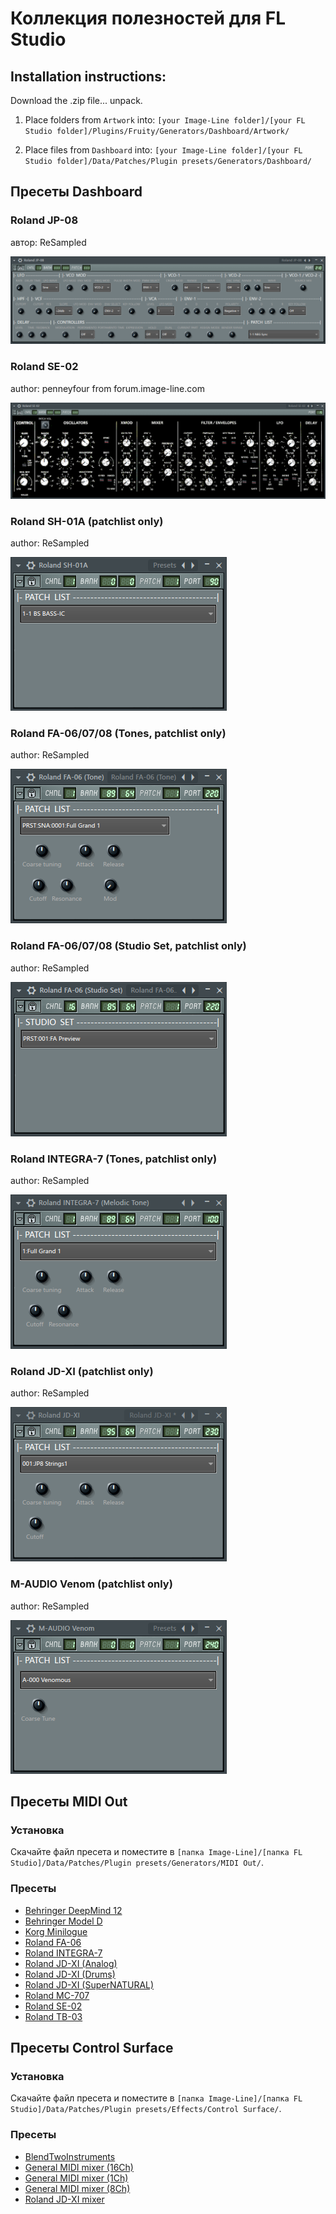 # Коллекция полезностей для FL Studio

## Installation instructions:

Download the .zip file... unpack.

1) Place folders from `Artwork` into:
   `[your Image-Line folder]/[your FL Studio folder]/Plugins/Fruity/Generators/Dashboard/Artwork/`

2) Place files from `Dashboard` into:
   `[your Image-Line folder]/[your FL Studio folder]/Data/Patches/Plugin presets/Generators/Dashboard/`




## Пресеты Dashboard

### Roland JP-08

автор: ReSampled

![Roland JP-08 dashboard](images/dashboard_roland_jp_08.png)
  

### Roland SE-02 

author: penneyfour from forum.image-line.com

![Roland SE-02 dashboard](images/dashboard_roland_se_02.png)


### Roland SH-01A (patchlist only)

author: ReSampled

![Roland SH-01A](images/dashboard_sh-01a.png)


### Roland FA-06/07/08 (Tones, patchlist only)

author: ReSampled

![Roland FA-06/07/08 Tone](images/dashboard_fa06_tone.png)


### Roland FA-06/07/08 (Studio Set, patchlist only)

author: ReSampled

![Roland FA-06/07/08 Studio Set](images/dashboard_fa06_ss.png)


### Roland INTEGRA-7 (Tones, patchlist only)

author: ReSampled

![Roland INTEGRA-7](images/dashboard_integra-7_melodic.png)


### Roland JD-XI (patchlist only)

author: ReSampled

![Roland JD-XI](images/dashboard_jd-xi.png)


### M-AUDIO Venom (patchlist only)

author: ReSampled

![M-AUDIO Venom](images/dashboard_m-audio_venom.png)


## Пресеты MIDI Out

### Установка

Скачайте файл пресета и поместите в `[папка Image-Line]/[папка FL Studio]/Data/Patches/Plugin presets/Generators/MIDI Out/`.


### Пресеты

* <a href="MIDI Out/Behringer DeepMind 12.fst?raw=true">Behringer DeepMind 12</a>
* <a href="MIDI Out/Behringer Model D.fst?raw=true">Behringer Model D</a>
* <a href="MIDI Out/Korg Minilogue.fst?raw=true">Korg Minilogue</a>
* <a href="MIDI Out/Roland FA-06.fst?raw=true">Roland FA-06</a>
* <a href="MIDI Out/Roland INTEGRA-7.fst?raw=true">Roland INTEGRA-7</a>
* <a href="MIDI Out/Roland JD-XI (Analog).fst?raw=true">Roland JD-XI (Analog)</a>
* <a href="MIDI Out/Roland JD-XI (Drums).fst?raw=true">Roland JD-XI (Drums)</a>
* <a href="MIDI Out/Roland JD-XI (SuperNATURAL).fst?raw=true">Roland JD-XI (SuperNATURAL)</a>
* <a href="MIDI Out/Roland MC-707.fst?raw=true">Roland MC-707</a>
* <a href="MIDI Out/Roland SE-02.fst?raw=true">Roland SE-02</a>
* <a href="MIDI Out/Roland TB-03.fst?raw=true">Roland TB-03</a>



## Пресеты Control Surface

### Установка

Скачайте файл пресета и поместите в `[папка Image-Line]/[папка FL Studio]/Data/Patches/Plugin presets/Effects/Control Surface/`.


### Пресеты

* <a href="Control Surface/BlendTwoInstruments.fst?raw=true">BlendTwoInstruments</a>
* <a href="Control Surface/General MIDI mixer (16Ch).fst?raw=true">General MIDI mixer (16Ch)</a>
* <a href="Control Surface/General MIDI mixer (1Ch).fst?raw=true">General MIDI mixer (1Ch)</a>
* <a href="Control Surface/General MIDI mixer (8Ch).fst?raw=true">General MIDI mixer (8Ch)</a>
* <a href="Control Surface/Roland JD-XI mixer.fst?raw=true">Roland JD-XI mixer</a>

